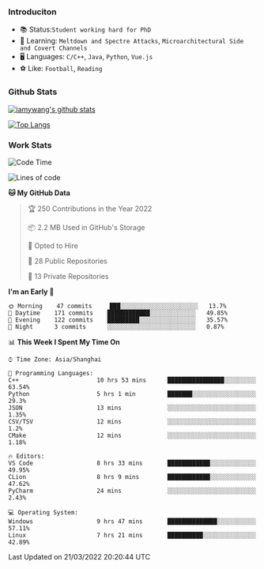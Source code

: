 ### Introduciton

- 📚 Status:`Student working hard for PhD`
- 🔎 Learning: `Meltdown and Spectre Attacks`, `Microarchitectural Side and Covert Channels`
- 🖥️ Languages: `C/C++`, `Java`, `Python`, `Vue.js`
- ⚽ Like: `Football`, `Reading`

### Github Stats

[![iamywang's github stats](https://github-readme-stats.vercel.app/api?username=iamywang&count_private=true&show_icons=true)]()

[![Top Langs](https://github-readme-stats.vercel.app/api/top-langs/?username=iamywang&layout=compact)]()

### Work Stats

<!--START_SECTION:waka-->
![Code Time](http://img.shields.io/badge/Code%20Time-180%20hrs%2021%20mins-blue)

![Lines of code](https://img.shields.io/badge/From%20Hello%20World%20I%27ve%20Written-534%20Thousand%20lines%20of%20code-blue)

**🐱 My GitHub Data** 

> 🏆 250 Contributions in the Year 2022
 > 
> 📦 2.2 MB Used in GitHub's Storage 
 > 
> 💼 Opted to Hire
 > 
> 📜 28 Public Repositories 
 > 
> 🔑 13 Private Repositories  
 > 
**I'm an Early 🐤** 

```text
🌞 Morning    47 commits     ███░░░░░░░░░░░░░░░░░░░░░░   13.7% 
🌆 Daytime    171 commits    ████████████░░░░░░░░░░░░░   49.85% 
🌃 Evening    122 commits    █████████░░░░░░░░░░░░░░░░   35.57% 
🌙 Night      3 commits      ░░░░░░░░░░░░░░░░░░░░░░░░░   0.87%

```


📊 **This Week I Spent My Time On** 

```text
⌚︎ Time Zone: Asia/Shanghai

💬 Programming Languages: 
C++                      10 hrs 53 mins      ████████████████░░░░░░░░░   63.54% 
Python                   5 hrs 1 min         ███████░░░░░░░░░░░░░░░░░░   29.3% 
JSON                     13 mins             ░░░░░░░░░░░░░░░░░░░░░░░░░   1.35% 
CSV/TSV                  12 mins             ░░░░░░░░░░░░░░░░░░░░░░░░░   1.2% 
CMake                    12 mins             ░░░░░░░░░░░░░░░░░░░░░░░░░   1.18%

🔥 Editors: 
VS Code                  8 hrs 33 mins       ████████████░░░░░░░░░░░░░   49.95% 
CLion                    8 hrs 9 mins        ████████████░░░░░░░░░░░░░   47.62% 
PyCharm                  24 mins             ░░░░░░░░░░░░░░░░░░░░░░░░░   2.43%

💻 Operating System: 
Windows                  9 hrs 47 mins       ██████████████░░░░░░░░░░░   57.11% 
Linux                    7 hrs 21 mins       ██████████░░░░░░░░░░░░░░░   42.89%

```


 Last Updated on 21/03/2022 20:20:44 UTC
<!--END_SECTION:waka-->
